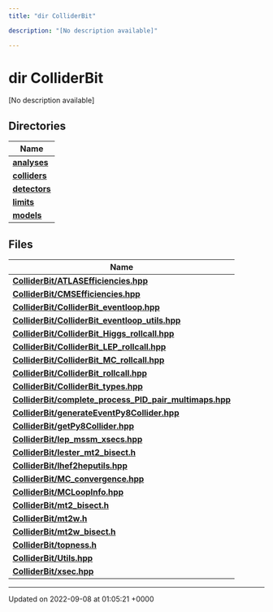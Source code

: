 ```yaml
---
title: "dir ColliderBit"

description: "[No description available]"

---
```


# dir ColliderBit

[No description available]

## Directories

| Name           |
| -------------- |
| **[analyses](/documentation/code/files/dir_262b43c519d43214d405683c7e3a8f39/)**  |
| **[colliders](/documentation/code/files/dir_fd68025055671e0d2e19b14e75b158f3/)**  |
| **[detectors](/documentation/code/files/dir_12b2d02957c73176617de2a81a1a001d/)**  |
| **[limits](/documentation/code/files/dir_2fff4dab633ec20c000165c1106151f7/)**  |
| **[models](/documentation/code/files/dir_b2272b1f38710d84426e6269e8974172/)**  |

## Files

| Name           |
| -------------- |
| **[ColliderBit/ATLASEfficiencies.hpp](/documentation/code/files/atlasefficiencies_8hpp/)**  |
| **[ColliderBit/CMSEfficiencies.hpp](/documentation/code/files/cmsefficiencies_8hpp/)**  |
| **[ColliderBit/ColliderBit_eventloop.hpp](/documentation/code/files/colliderbit__eventloop_8hpp/)**  |
| **[ColliderBit/ColliderBit_eventloop_utils.hpp](/documentation/code/files/colliderbit__eventloop__utils_8hpp/)**  |
| **[ColliderBit/ColliderBit_Higgs_rollcall.hpp](/documentation/code/files/colliderbit__higgs__rollcall_8hpp/)**  |
| **[ColliderBit/ColliderBit_LEP_rollcall.hpp](/documentation/code/files/colliderbit__lep__rollcall_8hpp/)**  |
| **[ColliderBit/ColliderBit_MC_rollcall.hpp](/documentation/code/files/colliderbit__mc__rollcall_8hpp/)**  |
| **[ColliderBit/ColliderBit_rollcall.hpp](/documentation/code/files/colliderbit__rollcall_8hpp/)**  |
| **[ColliderBit/ColliderBit_types.hpp](/documentation/code/files/colliderbit__types_8hpp/)**  |
| **[ColliderBit/complete_process_PID_pair_multimaps.hpp](/documentation/code/files/complete__process__pid__pair__multimaps_8hpp/)**  |
| **[ColliderBit/generateEventPy8Collider.hpp](/documentation/code/files/generateeventpy8collider_8hpp/)**  |
| **[ColliderBit/getPy8Collider.hpp](/documentation/code/files/getpy8collider_8hpp/)**  |
| **[ColliderBit/lep_mssm_xsecs.hpp](/documentation/code/files/lep__mssm__xsecs_8hpp/)**  |
| **[ColliderBit/lester_mt2_bisect.h](/documentation/code/files/lester__mt2__bisect_8h/)**  |
| **[ColliderBit/lhef2heputils.hpp](/documentation/code/files/lhef2heputils_8hpp/)**  |
| **[ColliderBit/MC_convergence.hpp](/documentation/code/files/mc__convergence_8hpp/)**  |
| **[ColliderBit/MCLoopInfo.hpp](/documentation/code/files/mcloopinfo_8hpp/)**  |
| **[ColliderBit/mt2_bisect.h](/documentation/code/files/mt2__bisect_8h/)**  |
| **[ColliderBit/mt2w.h](/documentation/code/files/mt2w_8h/)**  |
| **[ColliderBit/mt2w_bisect.h](/documentation/code/files/mt2w__bisect_8h/)**  |
| **[ColliderBit/topness.h](/documentation/code/files/topness_8h/)**  |
| **[ColliderBit/Utils.hpp](/documentation/code/files/utils_8hpp/)**  |
| **[ColliderBit/xsec.hpp](/documentation/code/files/xsec_8hpp/)**  |






-------------------------------

Updated on 2022-09-08 at 01:05:21 +0000
